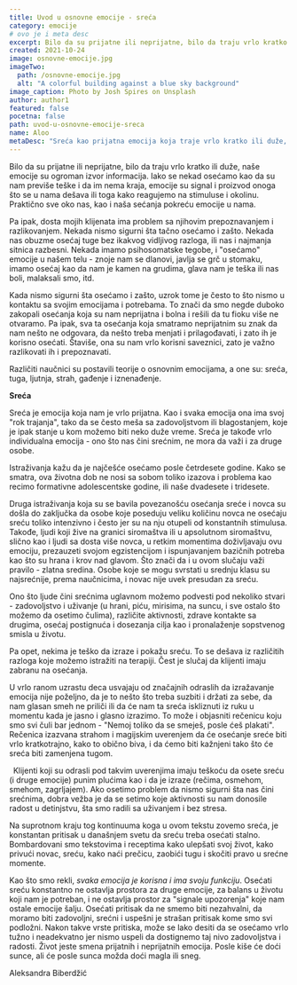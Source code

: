 ```yaml
---
title: Uvod u osnovne emocije - sreća
category: emocije
# ovo je i meta desc
excerpt: Bilo da su prijatne ili neprijatne, bilo da traju vrlo kratko ili duže, naše emocije su ogroman izvor informacija.
created: 2021-10-24
image: osnovne-emocije.jpg
imageTwo:
  path: /osnovne-emocije.jpg
  alt: "A colorful building against a blue sky background"
image_caption: Photo by Josh Spires on Unsplash
author: author1
featured: false
pocetna: false
path: uvod-u-osnovne-emocije-sreca
name: Aloo
metaDesc: "Sreća kao prijatna emocija koja traje vrlo kratko ili duže, ogroman je izvor informacija."
---
```



Bilo da su prijatne ili neprijatne, bilo da traju vrlo kratko ili duže, naše emocije su ogroman izvor informacija. Iako se nekad osećamo kao da su nam previše teške i da im nema kraja, emocije su signal i proizvod onoga što se u nama dešava ili toga kako reagujemo na stimuluse i okolinu. Praktično sve oko nas, kao i naša sećanja pokreću emocije u nama.

Pa ipak, dosta mojih klijenata ima problem sa njihovim prepoznavanjem i razlikovanjem. Nekada nismo sigurni šta tačno osećamo i zašto. Nekada nas obuzme osećaj tuge bez ikakvog vidljivog razloga, ili nas i najmanja sitnica razbesni. Nekada imamo psihosomatske tegobe, i "osećamo" emocije u našem telu - znoje nam se dlanovi, javlja se grč u stomaku, imamo osećaj kao da nam je kamen na grudima, glava nam je teška ili nas boli, malaksali smo, itd.

Kada nismo sigurni šta osećamo i zašto, uzrok tome je često to što nismo u kontaktu sa svojim emocijama i potrebama. To znači da smo negde duboko zakopali osećanja koja su nam neprijatna i bolna i rešili da tu fioku više ne otvaramo. Pa ipak, sva ta osećanja koja smatramo neprijatnim su znak da nam nešto ne odgovara, da nešto treba menjati i prilagođavati, i zato ih je korisno osećati. Štaviše, ona su nam vrlo korisni saveznici, zato je važno razlikovati ih i prepoznavati.

Različiti naučnici su postavili teorije o osnovnim emocijama, a one su: sreća, tuga, ljutnja, strah, gađenje i iznenađenje.

**Sreća**

Sreća je emocija koja nam je vrlo prijatna. Kao i svaka emocija ona ima svoj "rok trajanja", tako da se često meša sa zadovoljstvom ili blagostanjem, koje je ipak stanje u kom možemo biti neko duže vreme. Sreća je takođe vrlo individualna emocija - ono što nas čini srećnim, ne mora da važi i za druge osobe. 

Istraživanja kažu da je najčešće osećamo posle četrdesete godine. Kako se smatra, ova životna dob ne nosi sa sobom toliko izazova i problema kao recimo formativne adolescentske godine, ili naše dvadesete i tridesete. 

Druga istraživanja koja su se bavila povezanošću osećanja sreće i novca su došla do zaključka da osobe koje poseduju veliku količinu novca ne osećaju sreću toliko intenzivno i često jer su na nju otupeli od konstantnih stimulusa. Takođe, ljudi koji žive na granici siromaštva ili u apsolutnom siromaštvu, slično kao i ljudi sa dosta više novca, u retkim momentima doživljavaju ovu emociju, prezauzeti svojom egzistencijom i ispunjavanjem bazičnih potreba kao što su hrana i krov nad glavom. Što znači da i u ovom slučaju važi pravilo - zlatna sredina. Osobe koje se mogu svrstati u srednju klasu su najsrećnije, prema naučnicima, i novac nije uvek presudan za sreću.

Ono što ljude čini srećnima uglavnom možemo podvesti pod nekoliko stvari - zadovoljstvo i uživanje (u hrani, piću, mirisima, na suncu, i sve ostalo što možemo da osetimo čulima), različite aktivnosti, zdrave kontakte sa drugima, osećaj postignuća i dosezanja cilja kao i pronalaženje sopstvenog smisla u životu.

Pa opet, nekima je teško da izraze i pokažu sreću. To se dešava iz različitih razloga koje možemo istražiti na terapiji. Čest je slučaj da klijenti imaju zabranu na osećanja. 

U vrlo ranom uzrastu deca usvajaju od značajnih odraslih da izražavanje emocija nije poželjno, da je to nešto što treba suzbiti i držati za sebe, da nam glasan smeh ne priliči ili da će nam ta sreća iskliznuti iz ruku u momentu kada je jasno i glasno izrazimo. To može i objasniti rečenicu koju smo svi čuli bar jednom - "Nemoj toliko da se smeješ, posle ćeš plakati". Rečenica izazvana strahom i magijskim uverenjem da će osećanje sreće biti vrlo kratkotrajno, kako to obično biva, i da ćemo biti kažnjeni tako što će sreća biti zamenjena tugom.

` `Klijenti koji su odrasli pod takvim uverenjima imaju teškoću da osete sreću (i druge emocije) punim plućima kao i da je izraze (rečima, osmehom, smehom, zagrljajem). Ako osetimo problem da nismo sigurni šta nas čini srećnima, dobra vežba je da se setimo koje aktivnosti su nam donosile radost u detinjstvu, šta smo radili sa uživanjem i bez stresa.

Na suprotnom kraju tog kontinuuma koga u ovom tekstu zovemo sreća, je konstantan pritisak u današnjem svetu da sreću treba osećati stalno. Bombardovani smo tekstovima i receptima kako ulepšati svoj život, kako privući novac, sreću, kako naći prečicu, zaobići tugu i skočiti pravo u srećne momente. 

Kao što smo rekli, *svaka emocija je korisna i ima svoju funkciju*. Osećati sreću konstantno ne ostavlja prostora za druge emocije, za balans u životu koji nam je potreban, i ne ostavlja prostor za "signale upozorenja" koje nam ostale emocije šalju. Osećati pritisak da ne smemo biti nezahvalni, da moramo biti zadovoljni, srećni i uspešni je strašan pritisak kome smo svi podložni. Nakon takve vrste pritiska, može se lako desiti da se osećamo vrlo tužno i neadekvatno jer nismo uspeli da dostignemo taj nivo zadovoljstva i radosti. Život jeste smena prijatnih i neprijatnih emocija. Posle kiše će doći sunce, ali će posle sunca možda doći magla ili sneg.

Aleksandra Biberdžić

